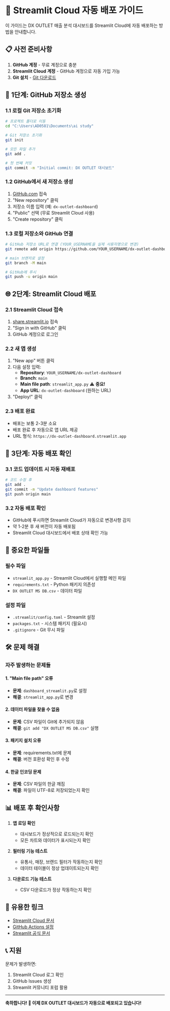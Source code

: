 # 🚀 Streamlit Cloud 자동 배포 가이드

이 가이드는 DX OUTLET 매출 분석 대시보드를 Streamlit Cloud에 자동 배포하는 방법을 안내합니다.

## 📋 사전 준비사항

1. **GitHub 계정** - 무료 계정으로 충분
2. **Streamlit Cloud 계정** - GitHub 계정으로 자동 가입 가능
3. **Git 설치** - [Git 다운로드](https://git-scm.com/downloads)

## 🔧 1단계: GitHub 저장소 생성

### 1.1 로컬 Git 저장소 초기화
```bash
# 프로젝트 폴더로 이동
cd "C:\Users\AD0581\Documents\ai study"

# Git 저장소 초기화
git init

# 모든 파일 추가
git add .

# 첫 번째 커밋
git commit -m "Initial commit: DX OUTLET 대시보드"
```

### 1.2 GitHub에서 새 저장소 생성
1. [GitHub.com](https://github.com) 접속
2. "New repository" 클릭
3. 저장소 이름 입력 (예: `dx-outlet-dashboard`)
4. "Public" 선택 (무료 Streamlit Cloud 사용)
5. "Create repository" 클릭

### 1.3 로컬 저장소와 GitHub 연결
```bash
# GitHub 저장소 URL로 연결 (YOUR_USERNAME을 실제 사용자명으로 변경)
git remote add origin https://github.com/YOUR_USERNAME/dx-outlet-dashboard.git

# main 브랜치로 설정
git branch -M main

# GitHub에 푸시
git push -u origin main
```

## 🌐 2단계: Streamlit Cloud 배포

### 2.1 Streamlit Cloud 접속
1. [share.streamlit.io](https://share.streamlit.io/) 접속
2. "Sign in with GitHub" 클릭
3. GitHub 계정으로 로그인

### 2.2 새 앱 생성
1. "New app" 버튼 클릭
2. 다음 설정 입력:
   - **Repository**: `YOUR_USERNAME/dx-outlet-dashboard`
   - **Branch**: `main`
   - **Main file path**: `streamlit_app.py` ⚠️ **중요!**
   - **App URL**: `dx-outlet-dashboard` (원하는 URL)
3. "Deploy!" 클릭

### 2.3 배포 완료
- 배포는 보통 2-3분 소요
- 배포 완료 후 자동으로 앱 URL 제공
- URL 형식: `https://dx-outlet-dashboard.streamlit.app`

## 🔄 3단계: 자동 배포 확인

### 3.1 코드 업데이트 시 자동 재배포
```bash
# 코드 수정 후
git add .
git commit -m "Update dashboard features"
git push origin main
```

### 3.2 자동 배포 확인
- GitHub에 푸시하면 Streamlit Cloud가 자동으로 변경사항 감지
- 약 1-2분 후 새 버전이 자동 배포됨
- Streamlit Cloud 대시보드에서 배포 상태 확인 가능

## 📁 중요한 파일들

### 필수 파일
- `streamlit_app.py` - Streamlit Cloud에서 실행할 메인 파일
- `requirements.txt` - Python 패키지 의존성
- `DX OUTLET MS DB.csv` - 데이터 파일

### 설정 파일
- `.streamlit/config.toml` - Streamlit 설정
- `packages.txt` - 시스템 패키지 (필요시)
- `.gitignore` - Git 무시 파일

## 🛠️ 문제 해결

### 자주 발생하는 문제들

#### 1. "Main file path" 오류
- **문제**: `dashboard_streamlit.py`로 설정
- **해결**: `streamlit_app.py`로 변경

#### 2. 데이터 파일을 찾을 수 없음
- **문제**: CSV 파일이 Git에 추가되지 않음
- **해결**: `git add "DX OUTLET MS DB.csv"` 실행

#### 3. 패키지 설치 오류
- **문제**: requirements.txt에 문제
- **해결**: 버전 호환성 확인 후 수정

#### 4. 한글 인코딩 문제
- **문제**: CSV 파일의 한글 깨짐
- **해결**: 파일이 UTF-8로 저장되었는지 확인

## 📊 배포 후 확인사항

1. **앱 로딩 확인**
   - 대시보드가 정상적으로 로드되는지 확인
   - 모든 차트와 데이터가 표시되는지 확인

2. **필터링 기능 테스트**
   - 유통사, 매장, 브랜드 필터가 작동하는지 확인
   - 데이터 테이블이 정상 업데이트되는지 확인

3. **다운로드 기능 테스트**
   - CSV 다운로드가 정상 작동하는지 확인

## 🔗 유용한 링크

- [Streamlit Cloud 문서](https://docs.streamlit.io/streamlit-community-cloud)
- [GitHub Actions 설정](https://docs.github.com/en/actions)
- [Streamlit 공식 문서](https://docs.streamlit.io/)

## 📞 지원

문제가 발생하면:
1. Streamlit Cloud 로그 확인
2. GitHub Issues 생성
3. Streamlit 커뮤니티 포럼 활용

---

**축하합니다! 🎉 이제 DX OUTLET 대시보드가 자동으로 배포되고 있습니다!**

